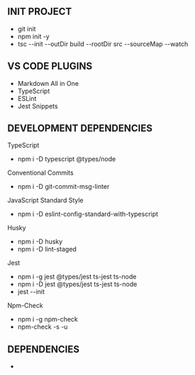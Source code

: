 

## INIT PROJECT
* git init 
* npm init -y
* tsc --init --outDir build --rootDir src --sourceMap --watch

## VS CODE PLUGINS
* Markdown All in One
* TypeScript
* ESLint
* Jest Snippets

## DEVELOPMENT DEPENDENCIES
TypeScript 
* npm i -D typescript @types/node  

Conventional Commits
* npm i -D git-commit-msg-linter

JavaScript Standard Style
* npm i -D eslint-config-standard-with-typescript

Husky
* npm i -D husky
* npm i -D lint-staged

Jest
* npm i -g jest @types/jest ts-jest ts-node
* npm i -D jest @types/jest ts-jest ts-node
* jest --init

Npm-Check
* npm i -g npm-check
* npm-check -s -u


## DEPENDENCIES
* 
